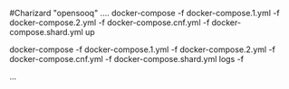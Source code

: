 #Charizard "opensooq"
....
docker-compose -f docker-compose.1.yml -f docker-compose.2.yml  -f docker-compose.cnf.yml -f docker-compose.shard.yml up

docker-compose -f docker-compose.1.yml -f docker-compose.2.yml  -f docker-compose.cnf.yml -f docker-compose.shard.yml logs -f

...
